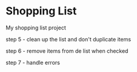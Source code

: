 # Shopping List

My shopping list project

step 5 - clean up the list and don't duplicate items

step 6 - remove items from de list when checked

step 7 - handle errors 
